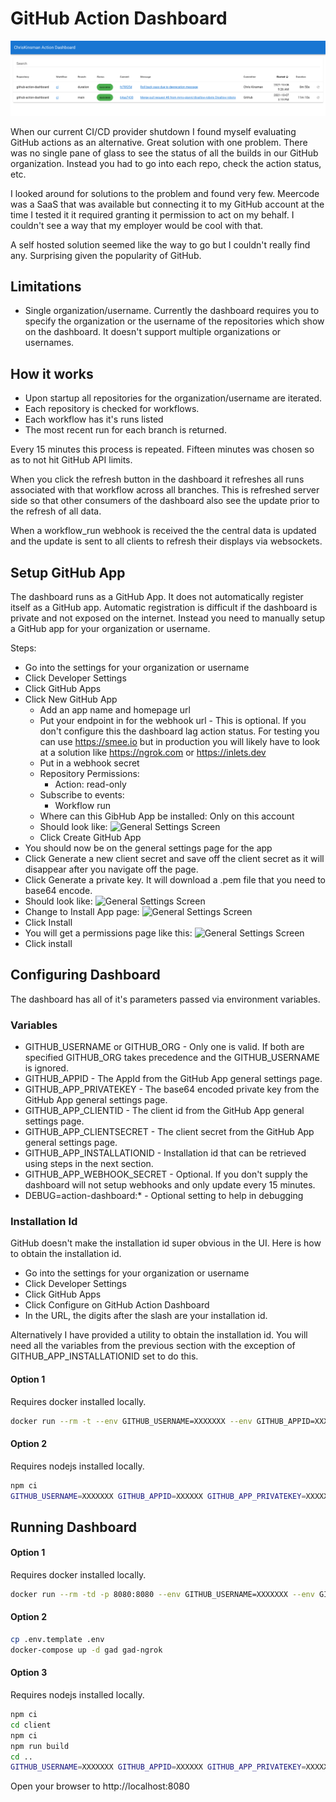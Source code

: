 # GitHub Action Dashboard

![ScreenShot](https://github.com/ChrisKinsman/github-action-dashboard/blob/main/docs/images/ActionDashboardScreenShot.png)

When our current CI/CD provider shutdown I found myself evaluating GitHub actions as an alternative. Great solution with one problem. There was no single pane of glass to see the status of all the builds in our GitHub organization. Instead you had to go into each repo, check the action status, etc.

I looked around for solutions to the problem and found very few.  Meercode was a SaaS that was available but connecting it to my GitHub account at the time I tested it it required granting it permission to act on my behalf. I couldn't see a way that my employer would be cool with that.

A self hosted solution seemed like the way to go but I couldn't really find any.  Surprising given the popularity of GitHub.

## Limitations

* Single organization/username.  Currently the dashboard requires you to specify the organization or the username of the repositories which show on the dashboard. It doesn't support multiple organizations or usernames.

## How it works

* Upon startup all repositories for the organization/username are iterated. 
* Each repository is checked for workflows.
* Each workflow has it's runs listed 
* The most recent run for each branch is returned.

Every 15 minutes this process is repeated.  Fifteen minutes was chosen so as to not hit GitHub API limits.

When you click the refresh button in the dashboard it refreshes all runs associated with that workflow across all branches.  This is refreshed server side so that other consumers of the dashboard also see the update prior to the refresh of all data.

When a workflow_run webhook is received the the central data is updated and the update is sent to all clients to refresh their displays via websockets.

## Setup GitHub App

The dashboard runs as a GitHub App.  It does not automatically register itself as a GitHub app.  Automatic registration is difficult if the dashboard is private and not exposed on the internet.  Instead you need to manually setup a GitHub app for your organization or  username.

Steps:
* Go into the settings for your organization or username
* Click Developer Settings
* Click GitHub Apps
* Click New GitHub App
    * Add an app name and homepage url
    * Put your endpoint in for the webhook url - This is optional. If you don't configure this the dashboard lag action status.  For testing you can use https://smee.io but in production you will likely have to look at a solution like https://ngrok.com or https://inlets.dev
    * Put in a webhook secret
    * Repository Permissions:
        * Action: read-only
    * Subscribe to events:
        * Workflow run
    * Where can this GibHub App be installed: Only on this account    
    * Should look like: ![General Settings Screen](https://github.com/ChrisKinsman/github-action-dashboard/blob/main/docs/images/ActionDashboardNewGitHubApp.png)
    * Click Create GitHub App 
* You should now be on the general settings page for the app
* Click Generate a new client secret and save off the client secret as it will disappear after you navigate off the page.
* Click Generate a private key.  It will download a .pem file that you need to base64 encode.
* Should look like: ![General Settings Screen](https://github.com/ChrisKinsman/github-action-dashboard/blob/main/docs/images/ActionDashboardGeneralSettings.png)
* Change to Install App page: ![General Settings Screen](https://github.com/ChrisKinsman/github-action-dashboard/blob/main/docs/images/ActionDashboardInstall.png)
* Click Install
* You will get a permissions page like this: ![General Settings Screen](https://github.com/ChrisKinsman/github-action-dashboard/blob/main/docs/images/ActionDashboardPermissions.png)
* Click install

## Configuring Dashboard

The dashboard has all of it's parameters passed via environment variables.

### Variables

* GITHUB_USERNAME or GITHUB_ORG - Only one is valid.  If both are specified GITHUB_ORG takes precedence and the GITHUB_USERNAME is ignored.
* GITHUB_APPID - The AppId from the GitHub App general settings page.
* GITHUB_APP_PRIVATEKEY - The base64 encoded private key from the GitHub App general settings page. 
* GITHUB_APP_CLIENTID - The client id from the GitHub App general settings page.
* GITHUB_APP_CLIENTSECRET - The client secret from the GitHub App general settings page.
* GITHUB_APP_INSTALLATIONID - Installation id that can be retrieved using steps in the next section.
* GITHUB_APP_WEBHOOK_SECRET - Optional.  If you don't supply the dashboard will not setup webhooks and only update every 15 minutes.
* DEBUG=action-dashboard:* - Optional setting to help in debugging

### Installation Id

GitHub doesn't make the installation id super obvious in the UI. Here is how to obtain the installation id.

* Go into the settings for your organization or username
* Click Developer Settings
* Click GitHub Apps
* Click Configure on GitHub Action Dashboard
* In the URL, the digits after the slash are your installation id.


Alternatively I have provided a utility to obtain the installation id. You will need all the variables from the previous section with the exception of GITHUB_APP_INSTALLATIONID set to do this.
#### Option 1

Requires docker installed locally.

~~~bash
docker run --rm -t --env GITHUB_USERNAME=XXXXXXX --env GITHUB_APPID=XXXXXX --env GITHUB_APP_PRIVATEKEY=XXXXXXXXXXXXXXXXXXX --env GITHUB_APP_CLIENTID=XXX.XXXXXXXXXXXXXXXX --env GITHUB_APP_CLIENTSECRET=XXXXXXXXXXXXXXXXXXXXXXXXXXXXXXX ghcr.io/chriskinsman/github-action-dashboard:edge node getinstallationid.js
~~~

#### Option 2

Requires nodejs installed locally.

~~~bash
npm ci
GITHUB_USERNAME=XXXXXXX GITHUB_APPID=XXXXXX GITHUB_APP_PRIVATEKEY=XXXXXXXXXXXXXXXXXXXXX GITHUB_APP_CLIENTID=XXX.XXXXXXXXXXXXXXXX GITHUB_APP_CLIENTSECRET=XXXXXXXXXXXXXXXXXXXXXXXXXXXXXXX node getinstallationid.js
~~~

## Running Dashboard

#### Option 1

Requires docker installed locally.

~~~bash
docker run --rm -td -p 8080:8080 --env GITHUB_USERNAME=XXXXXXX --env GITHUB_APPID=XXXXXX --env GITHUB_APP_PRIVATEKEY=XXXXXXXXXXXXXXXXXXXXXXXXXXXXX --env GITHUB_APP_CLIENTID=XXX.XXXXXXXXXXXXXXXX --env GITHUB_APP_CLIENTSECRET=XXXXXXXXXXXXXXXXXXXXXXXXXXXXXXX --env GITHUB_APP_INSTALLATIONID=XXXXXXX ghcr.io/chriskinsman/github-action-dashboard:edge node index.js
~~~

#### Option 2

~~~bash
cp .env.template .env
docker-compose up -d gad gad-ngrok
~~~

#### Option 3

Requires nodejs installed locally.

~~~bash
npm ci
cd client
npm ci
npm run build
cd ..
GITHUB_USERNAME=XXXXXXX GITHUB_APPID=XXXXXX GITHUB_APP_PRIVATEKEY=XXXXXXXXXXXXXXXXXXXXXXXXXXXXXX GITHUB_APP_CLIENTID=XXX.XXXXXXXXXXXXXXXX GITHUB_APP_CLIENTSECRET=XXXXXXXXXXXXXXXXXXXXXXXXXXXXXXX GITHUB_APP_INSTALLATIONID=XXXXXXX node index.js
~~~

Open your browser to http://localhost:8080
